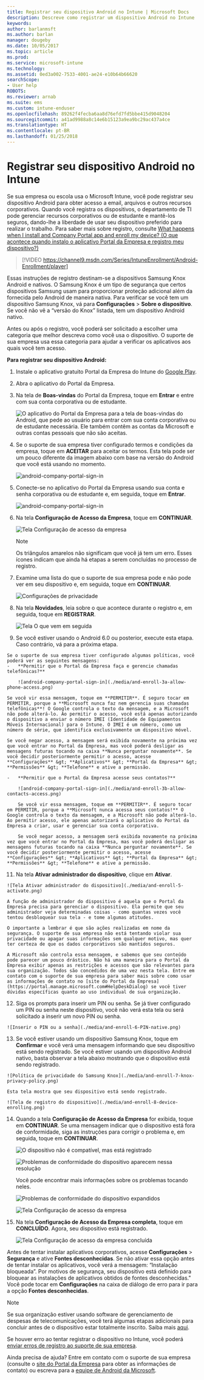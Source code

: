 ```yaml
---
title: Registrar seu dispositivo Android no Intune | Microsoft Docs
description: Descreve como registrar um dispositivo Android no Intune
keywords: 
author: barlanmsft
ms.author: barlan
manager: dougeby
ms.date: 10/05/2017
ms.topic: article
ms.prod: 
ms.service: microsoft-intune
ms.technology: 
ms.assetid: 0ed3a002-7533-4001-ae24-e10b64b66620
searchScope:
- User help
ROBOTS: 
ms.reviewer: arnab
ms.suite: ems
ms.custom: intune-enduser
ms.openlocfilehash: 89262f4fecba6aa8d76efd7fd5bbe415d9048204
ms.sourcegitcommit: a41ad9988a8c14e6b15123a9ea9bc29ac437a4ce
ms.translationtype: HT
ms.contentlocale: pt-BR
ms.lasthandoff: 01/25/2018
---
```

# <a name="enroll-your-android-device-in-intune"></a>Registrar seu dispositivo Android no Intune

Se sua empresa ou escola usa o Microsoft Intune, você pode registrar seu dispositivo Android para obter acesso a email, arquivos e outros recursos corporativos. Quando você registra os dispositivos, o departamento de TI pode gerenciar recursos corporativos ou de estudante e mantê-los seguros, dando-lhe a liberdade de usar seu dispositivo preferido para realizar o trabalho. Para saber mais sobre registro, consulte [What happens when I install and Company Portal app and enroll my device? (O que acontece quando instalo o aplicativo Portal da Empresa e registro meu dispositivo?)](what-happens-if-you-install-the-Company-Portal-app-and-enroll-your-device-in-intune-android.md)

> [!VIDEO https://channel9.msdn.com/Series/IntuneEnrollment/Android-Enrollment/player]

Essas instruções de registro destinam-se a dispositivos Samsung Knox Android e nativos. O Samsung Knox é um tipo de segurança que certos dispositivos Samsung usam para proporcionar proteção adicional além da fornecida pelo Android de maneira nativa. Para verificar se você tem um dispositivo Samsung Knox, vá para **Configurações** > **Sobre o dispositivo**. Se você não vê a “versão do Knox” listada, tem um dispositivo Android nativo.

Antes ou após o registro, você poderá ser solicitado a escolher uma categoria que melhor descreva como você usa o dispositivo. O suporte de sua empresa usa essa categoria para ajudar a verificar os aplicativos aos quais você tem acesso.

**Para registrar seu dispositivo Android:**

1.  Instale o aplicativo gratuito Portal da Empresa do Intune do [Google Play](http://play.google.com/store/apps/details?id=com.microsoft.windowsintune.companyportal).

2.  Abra o aplicativo do Portal da Empresa.

3.  Na tela de **Boas-vindas** do Portal da Empresa, toque em **Entrar** e entre com sua conta corporativa ou de estudante.

    ![O aplicativo do Portal da Empresa para a tela de boas-vindas do Android, que pede ao usuário para entrar com sua conta corporativa ou de estudante necessária. Ele também contêm as contas da Microsoft e outras contas pessoais que não são aceitas.](./media/and-enroll-0-welcome-screen.png)   

4.  Se o suporte de sua empresa tiver configurado termos e condições da empresa, toque em **ACEITAR** para aceitar os termos. Esta tela pode ser um pouco diferente da imagem abaixo com base na versão do Android que você está usando no momento.

    ![android-company-portal-sign-in](./media/and-enroll-3-accept-terms.png)

5.  Conecte-se no aplicativo do Portal da Empresa usando sua conta e senha corporativa ou de estudante e, em seguida, toque em **Entrar**.

    ![android-company-portal-sign-in](./media/and-enroll-2-cp-sign-in.png)

6.  Na tela **Configuração de Acesso da Empresa**, toque em **CONTINUAR**.

    ![Tela Configuração de acesso da empresa](/intune/media/android_cp_enroll_01_1709_new.png)

    > [!NOTE]
    > Os triângulos amarelos não significam que você já tem um erro. Esses ícones indicam que ainda há etapas a serem concluídas no processo de registro.

7.  Examine uma lista do que o suporte de sua empresa pode e não pode ver em seu dispositivo e, em seguida, toque em **CONTINUAR**.

    ![Configurações de privacidade](/intune/media/android_cp_enroll_02_after_1710.png)

9.  Na tela **Novidades**, leia sobre o que acontece durante o registro e, em seguida, toque em **REGISTRAR**.

    ![Tela O que vem em seguida](/intune/media/android_cp_enroll_03_after_1710.png)

10.  Se você estiver usando o Android 6.0 ou posterior, execute esta etapa. Caso contrário, vá para a próxima etapa.

    Se o suporte de sua empresa tiver configurado algumas políticas, você poderá ver as seguintes mensagens:
    -   **Permitir que o Portal da Empresa faça e gerencie chamadas telefônicas?**

        ![android-company-portal-sign-in](./media/and-enroll-3a-allow-phone-access.png)

    Se você vir essa mensagem, toque em **PERMITIR**. É seguro tocar em PERMITIR, porque a **Microsoft nunca faz nem gerencia suas chamadas telefônicas**! O Google controla o texto da mensagem, e a Microsoft não pode alterá-lo. Ao permitir o acesso, você está apenas autorizando o dispositivo a enviar o número IMEI (Identidade de Equipamentos Móveis Internacional) para o Intune. O IMEI é um número, como um número de série, que identifica exclusivamente um dispositivo móvel.

    Se você negar acesso, a mensagem será exibida novamente na próxima vez que você entrar no Portal da Empresa, mas você poderá desligar as mensagens futuras tocando na caixa **Nunca perguntar novamente**. Se você decidir posteriormente permitir o acesso, acesse **Configurações** &gt; **Aplicativos** &gt; **Portal da Empresa** &gt; **Permissões** &gt; **Telefone** e ative a permissão.

    -   **Permitir que o Portal da Empresa acesse seus contatos?**

        ![android-company-portal-sign-in](./media/and-enroll-3b-allow-contacts-access.png)

        Se você vir essa mensagem, toque em **PERMITIR**. É seguro tocar em PERMITIR, porque a **Microsoft nunca acessa seus contatos!** O Google controla o texto da mensagem, e a Microsoft não pode alterá-lo. Ao permitir acesso, ele apenas autorizará o aplicativo do Portal da Empresa a criar, usar e gerenciar sua conta corporativa.

        Se você negar acesso, a mensagem será exibida novamente na próxima vez que você entrar no Portal da Empresa, mas você poderá desligar as mensagens futuras tocando na caixa **Nunca perguntar novamente**. Se você decidir posteriormente permitir o acesso, acesse **Configurações** &gt; **Aplicativos** &gt; **Portal da Empresa** &gt; **Permissões** &gt; **Telefone** e ative a permissão.

11.  Na tela **Ativar administrador do dispositivo**, clique em **Ativar**.

    ![Tela Ativar administrador do dispositivo](./media/and-enroll-5-activate.png)

    A função de administrador do dispositivo é aquela que o Portal da Empresa precisa para gerenciar o dispositivo. Ela permite que seu administrador veja determinadas coisas - como quantas vezes você tentou desbloquear sua tela - e tome algumas atitudes.

    O importante a lembrar é que são ações realizadas em nome da segurança. O suporte de sua empresa não está tentando violar sua privacidade ou apagar suas informações sem qualquer motivo, mas quer ter certeza de que os dados corporativos são mantidos seguros.

    A Microsoft não controla essa mensagem, e sabemos que seu conteúdo pode parecer um pouco drástico. Não há uma maneira para o Portal da Empresa exibir apenas as restrições e acessos que são relevantes para sua organização. Todos são concedidos de uma vez nesta tela. Entre em contato com o suporte de sua empresa para saber mais sobre como usar as informações de contato no [site do Portal da Empresa](https://portal.manage.microsoft.com#HelpDeskDialog) se você tiver dúvidas específicas quanto ao uso individual de sua organização.

12.  Siga os prompts para inserir um PIN ou senha. Se já tiver configurado um PIN ou senha neste dispositivo, você não verá esta tela ou será solicitado a inserir um novo PIN ou senha.

    ![Inserir o PIN ou a senha](./media/and-enroll-6-PIN-native.png)

13.  Se você estiver usando um dispositivo Samsung Knox, toque em **Confirmar** e você verá uma mensagem informando que seu dispositivo está sendo registrado. Se você estiver usando um dispositivo Android nativo, basta observar a tela abaixo mostrando que o dispositivo está sendo registrado.

    ![Política de privacidade do Samsung Knox](./media/and-enroll-7-knox-privacy-policy.png)

    Esta tela mostra que seu dispositivo está sendo registrado.

    ![Tela de registro do dispositivo](./media/and-enroll-8-device-enrolling.png)

14. Quando a tela **Configuração de Acesso da Empresa** for exibida, toque em **CONTINUAR**. Se uma mensagem indicar que o dispositivo está fora de conformidade, siga as instruções para corrigir o problema e, em seguida, toque em **CONTINUAR**.

    ![O dispositivo não é compatível, mas está registrado](/intune/media/android_cp_enroll_05_post_1709.png)

    ![Problemas de conformidade do dispositivo aparecem nessa resolução](/intune/media/android_cp_enroll_03_post_1709.png)

    Você pode encontrar mais informações sobre os problemas tocando neles.

    ![Problemas de conformidade do dispositivo expandidos](/intune/media/android_cp_enroll_04_post_1709.png)

    ![Tela Configuração de acesso da empresa](./media/and-enroll-9d-comp-access-setup.png)  

15. Na tela **Configuração de Acesso da Empresa completa**, toque em **CONCLUÍDO**. Agora, seu dispositivo está registrado.

    ![Tela Configuração de acesso da empresa concluída](./media/and-enroll-10-comp-access-setup-complete.png)

Antes de tentar instalar aplicativos corporativos, acesse **Configurações** &gt; **Segurança** e ative **Fontes desconhecidas**. Se não ativar essa opção antes de tentar instalar os aplicativos, você verá a mensagem: “Instalação bloqueada”. Por motivos de segurança, seu dispositivo está definido para bloquear as instalações de aplicativos obtidos de fontes desconhecidas." Você pode tocar em **Configurações** na caixa de diálogo de erro para ir para a opção **Fontes desconhecidas**.

> [!Note]
> Se sua organização estiver usando software de gerenciamento de despesas de telecomunicações, você terá algumas etapas adicionais para concluir antes de o dispositivo estar totalmente inscrito. Saiba mais [aqui](enroll-your-device-with-telecom-expense-management-android.md).

Se houver erro ao tentar registrar o dispositivo no Intune, você poderá [enviar erros de registro ao suporte de sua empresa](send-enrollment-errors-to-your-it-admin-android.md).

Ainda precisa de ajuda? Entre em contato com o suporte de sua empresa (consulte o [site do Portal da Empresa](https://portal.manage.microsoft.com#HelpDeskDialog) para obter as informações de contato) ou escreva para a <a href="mailto:wintunedroidfbk@microsoft.com?subject=I'm having trouble with enrolling my Android device&body=Describe the issue you're experiencing here.">equipe de Android da Microsoft</a>.
